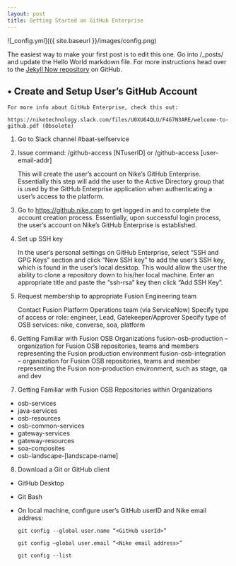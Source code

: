 ```yaml
---
layout: post
title: Getting Started on GitHub Enterprise
---
```


![_config.yml]({{ site.baseurl }}/images/config.png)

The easiest way to make your first post is to edit this one. Go into /_posts/ and update the Hello World markdown file. For more instructions head over to the [Jekyll Now repository](https://github.com/regislaxdad/jekyll-now) on GitHub.

## • Create and Setup User’s GitHub Account
	For more info about GitHub Enterprise, check this out: 
        https://niketechnology.slack.com/files/U0XU64QLU/F4G7N3ARE/welcome-to-github.pdf (Obsolete)

1. Go to Slack channel #baat-selfservice

2. Issue command: /github-access [NTuserID]  or  /github-access [user-email-addr]

   This will create the user’s account on Nike’s GitHub Enterprise. Essentially this step will add the user to the Active Directory group that is used by the GitHub Enterprise application when authenticating a user’s access to the platform.

3.  Go to https://github.nike.com to get logged in and to complete the account creation process. Essentially, upon successful login process, the user’s account on Nike’s GitHub Enterprise is established.

4.  Set up SSH key

       In the user’s personal settings on GitHub Enterprise, select “SSH and GPG Keys” section and click “New SSH key” to add the user’s SSH key, which is found in the user’s local desktop. This would allow the user the ability to clone a repository down to his/her local machine.
Enter an appropriate title and paste the “ssh-rsa” key then click “Add SSH Key”.

 
5. Request membership to appropriate Fusion Engineering team

   Contact Fusion Platform Operations team (via ServiceNow)
   Specify type of access or role: engineer, Lead, Gatekeeper/Approver
   Specify type of OSB services: nike, converse, soa, platform

6. Getting Familiar with Fusion OSB Organizations
	fusion-osb-production – organization for Fusion OSB repositories, teams and members representing the Fusion production environment
	fusion-osb-integration – organization for Fusion OSB repositories, teams and member representing the Fusion non-production environment, such as stage, qa and dev

7. Getting Familiar with Fusion OSB Repositories within Organizations

  * osb-services
  * java-services
  * osb-resources
  * osb-common-services
  * gateway-services
  * gateway-resources
  * soa-composites
  * osb-landscape-[landscape-name]


8. Download a Git or GitHub client
  * GitHub Desktop
  * Git Bash
  * On local machine, configure user’s GitHub userID and Nike email address:

    `git config --global user.name “<GitHub userId>”`

    `git config –global user.email “<Nike email address>”`

    `git config --list`
